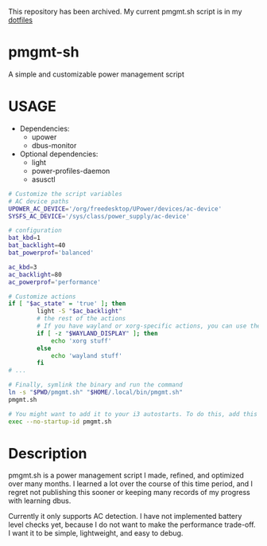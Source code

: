 This repository has been archived. My current pmgmt.sh script is in my [dotfiles](https://github.com/REALERvolker1/homescripts/blob/main/bin/pmgmt.sh)

# pmgmt-sh

A simple and customizable power management script

# USAGE

- Dependencies:
  - upower
  - dbus-monitor
- Optional dependencies:
  - light
  - power-profiles-daemon
  - asusctl

```bash
# Customize the script variables
# AC device paths
UPOWER_AC_DEVICE='/org/freedesktop/UPower/devices/ac-device'
SYSFS_AC_DEVICE='/sys/class/power_supply/ac-device'

# configuration
bat_kbd=1
bat_backlight=40
bat_powerprof='balanced'

ac_kbd=3
ac_backlight=80
ac_powerprof='performance'

# Customize actions
if [ "$ac_state" = 'true' ]; then
        light -S "$ac_backlight"
        # the rest of the actions
        # If you have wayland or xorg-specific actions, you can use the following:
        if [ -z "$WAYLAND_DISPLAY" ]; then
            echo 'xorg stuff'
        else
            echo 'wayland stuff'
        fi
# ...
```

```bash
# Finally, symlink the binary and run the command
ln -s "$PWD/pmgmt.sh" "$HOME/.local/bin/pmgmt.sh"
pmgmt.sh

# You might want to add it to your i3 autostarts. To do this, add this in your "$XDG_CONFIG_HOME/i3/config"
exec --no-startup-id pmgmt.sh
```

# Description

pmgmt.sh is a power management script I made, refined, and optimized over many months. I learned a lot over the course of this time period, and I regret not publishing this sooner or keeping many records of my progress with learning dbus.

Currently it only supports AC detection. I have not implemented battery level checks yet, because I do not want to make the performance trade-off. I want it to be simple, lightweight, and easy to debug.
